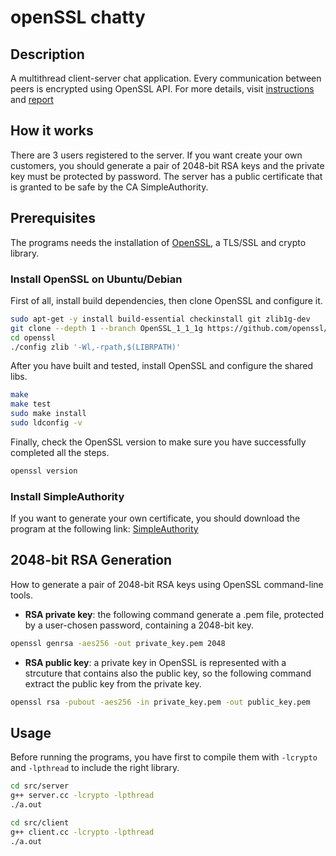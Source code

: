 # openSSL chatty
## Description
A multithread client-server chat application. Every communication between peers is encrypted using OpenSSL API.
For more details, visit [instructions]() and [report]()

## How it works
There are 3 users registered to the server.
If you want create your own customers, you should generate a pair of 2048-bit RSA keys and the private key must be protected by password.
The server has a public certificate that is granted to be safe by the CA SimpleAuthority.

## Prerequisites 
The programs needs the installation of [OpenSSL](https://github.com/openssl/openssl), a TLS/SSL and crypto library.

### Install OpenSSL on Ubuntu/Debian
First of all, install build dependencies, then clone OpenSSL and configure it.

```bash
sudo apt-get -y install build-essential checkinstall git zlib1g-dev
git clone --depth 1 --branch OpenSSL_1_1_1g https://github.com/openssl/openssl.git
cd openssl
./config zlib '-Wl,-rpath,$(LIBRPATH)'
```

After you have built and tested, install OpenSSL and configure the shared libs.

```bash
make
make test
sudo make install
sudo ldconfig -v
```
Finally, check the OpenSSL version to make sure you have successfully completed all the steps.

```bash
openssl version
```

### Install SimpleAuthority
If you want to generate your own certificate, you should download the program at the following link:
[SimpleAuthority](https://simpleauthority.com/)


## 2048-bit RSA Generation
How to generate a pair of 2048-bit RSA keys using OpenSSL command-line tools. 

* **RSA private key**: the following command generate a .pem file, protected by a user-chosen password, containing a 2048-bit key.

```bash
openssl genrsa -aes256 -out private_key.pem 2048
```
* **RSA public key**: a private key in OpenSSL is represented with a strcuture that contains also the public key, so the following command extract the public key from the private key.
```bash
openssl rsa -pubout -aes256 -in private_key.pem -out public_key.pem
```

## Usage
Before running the programs, you have first to compile them with `-lcrypto` and `-lpthread` to include the right library.

```bash
cd src/server
g++ server.cc -lcrypto -lpthread
./a.out

cd src/client
g++ client.cc -lcrypto -lpthread
./a.out
```